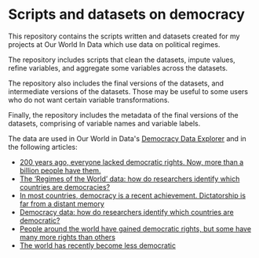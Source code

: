 # Scripts and datasets on democracy

This repository contains the scripts written and datasets created for my projects at Our World In Data which use data on political regimes.

The repository includes scripts that clean the datasets, impute values, refine variables, and aggregate some variables across the datasets.

The repository also includes the final versions of the datasets, and intermediate versions of the datasets. Those may be useful to some users who do not want certain variable transformations.

Finally, the repository includes the metadata of the final versions of the datasets, comprising of variable names and variable labels.

The data are used in Our World in Data's [Democracy Data Explorer](https://docs.google.com/document/d/1r_YKhBleQNVh8MLGkWBdga239iiQ6W9ZOisI0ZBW57o/edit#) and in the following articles:
- [200 years ago, everyone lacked democratic rights. Now, more than a billion people have them.](https://ourworldindata.org/democratic-rights)
- [The ‘Regimes of the World’ data: how do researchers identify which countries are democracies?](https://ourworldindata.org/regimes-of-the-world-data)
- [In most countries, democracy is a recent achievement. Dictatorship is far from a distant memory](https://ourworldindata.org/democracies-age)
- [Democracy data: how do researchers identify which countries are democratic?](https://ourworldindata.org/democracies-measurement)
- [People around the world have gained democratic rights, but some have many more rights than others](https://ourworldindata.org/democratic-world)
- [The world has recently become less democratic](https://ourworldindata.org/the-world-has-recently-become-less-democratic)